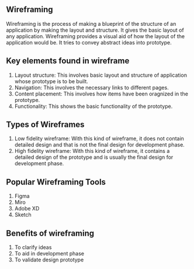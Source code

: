 ## Wireframing

Wireframing is the process of making a blueprint of the structure of an application by making the layout and structure. It gives the basic layout of any application. Wireframing provides a visual aid of how the layout of the application would be. It tries to convey abstract ideas into prototype.


## Key elements found in wireframe
1. Layout structure: This involves basic layout and structure of application whose prototype is to be built.
2. Navigation: This involves the necessary links to different pages.
3. Content placement: This involves how items have been oragnized in the prototype.
4. Functionality: This shows the basic functionality of the prototype.


## Types of Wireframes
1. Low fidelity wireframe: With this kind of wireframe, it does not contain detailed design and that is not the final design for development phase.
2. High fidelity wireframe: With this kind of wireframe, it contains a detailed design of the prototype and is usually the final design for development phase.

## Popular Wireframing Tools
1. Figma
2. Miro
3. Adobe XD
4. Sketch

## Benefits of wireframing
1. To clarify ideas
2. To aid in development phase
3. To validate design prototype
